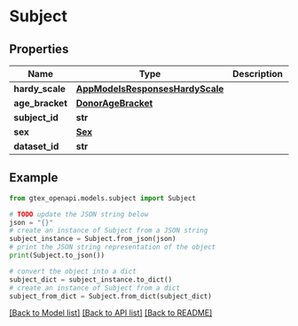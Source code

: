 # Subject


## Properties

Name | Type | Description | Notes
------------ | ------------- | ------------- | -------------
**hardy_scale** | [**AppModelsResponsesHardyScale**](AppModelsResponsesHardyScale.md) |  | [optional] 
**age_bracket** | [**DonorAgeBracket**](DonorAgeBracket.md) |  | 
**subject_id** | **str** |  | 
**sex** | [**Sex**](Sex.md) |  | 
**dataset_id** | **str** |  | 

## Example

```python
from gtex_openapi.models.subject import Subject

# TODO update the JSON string below
json = "{}"
# create an instance of Subject from a JSON string
subject_instance = Subject.from_json(json)
# print the JSON string representation of the object
print(Subject.to_json())

# convert the object into a dict
subject_dict = subject_instance.to_dict()
# create an instance of Subject from a dict
subject_from_dict = Subject.from_dict(subject_dict)
```
[[Back to Model list]](../README.md#documentation-for-models) [[Back to API list]](../README.md#documentation-for-api-endpoints) [[Back to README]](../README.md)


